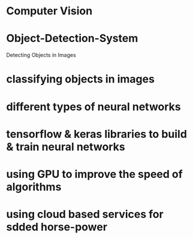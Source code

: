 # Computer Vision
# Object-Detection-System
Detecting Objects in Images
# classifying objects in images
# different types of neural networks
# tensorflow & keras libraries to build & train neural networks
# using GPU to improve the speed of algorithms
# using cloud based services for sdded horse-power 
